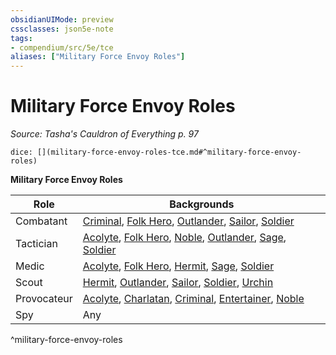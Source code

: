 ```yaml
---
obsidianUIMode: preview
cssclasses: json5e-note
tags:
- compendium/src/5e/tce
aliases: ["Military Force Envoy Roles"]
---
```

# Military Force Envoy Roles
*Source: Tasha's Cauldron of Everything p. 97* 

`dice: [](military-force-envoy-roles-tce.md#^military-force-envoy-roles)`

**Military Force Envoy Roles**

| Role | Backgrounds |
|------|-------------|
| Combatant | [Criminal](4-Resources/Compendium/backgrounds/criminal.md), [Folk Hero](4-Resources/Compendium/backgrounds/folk-hero.md), [Outlander](4-Resources/Compendium/backgrounds/outlander.md), [Sailor](4-Resources/Compendium/backgrounds/sailor.md), [Soldier](4-Resources/Compendium/backgrounds/soldier.md) |
| Tactician | [Acolyte](4-Resources/Compendium/backgrounds/acolyte.md), [Folk Hero](4-Resources/Compendium/backgrounds/folk-hero.md), [Noble](4-Resources/Compendium/backgrounds/noble.md), [Outlander](4-Resources/Compendium/backgrounds/outlander.md), [Sage](4-Resources/Compendium/backgrounds/sage.md), [Soldier](4-Resources/Compendium/backgrounds/soldier.md) |
| Medic | [Acolyte](4-Resources/Compendium/backgrounds/acolyte.md), [Folk Hero](4-Resources/Compendium/backgrounds/folk-hero.md), [Hermit](4-Resources/Compendium/backgrounds/hermit.md), [Sage](4-Resources/Compendium/backgrounds/sage.md), [Soldier](4-Resources/Compendium/backgrounds/soldier.md) |
| Scout | [Hermit](4-Resources/Compendium/backgrounds/hermit.md), [Outlander](4-Resources/Compendium/backgrounds/outlander.md), [Sailor](4-Resources/Compendium/backgrounds/sailor.md), [Soldier](4-Resources/Compendium/backgrounds/soldier.md), [Urchin](4-Resources/Compendium/backgrounds/urchin.md) |
| Provocateur | [Acolyte](4-Resources/Compendium/backgrounds/acolyte.md), [Charlatan](4-Resources/Compendium/backgrounds/charlatan.md), [Criminal](4-Resources/Compendium/backgrounds/criminal.md), [Entertainer](4-Resources/Compendium/backgrounds/entertainer.md), [Noble](4-Resources/Compendium/backgrounds/noble.md) |
| Spy | Any |
^military-force-envoy-roles